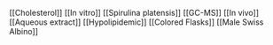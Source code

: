 [[Cholesterol]]
[[In vitro]]
[[Spirulina platensis]]
[[GC-MS]]
[[In vivo]]
[[Aqueous extract]]
[[Hypolipidemic]]
[[Colored Flasks]]
[[Male Swiss Albino]]

